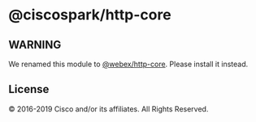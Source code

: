 # @ciscospark/http-core

## WARNING

We renamed this module to [@webex/http-core](https://www.npmjs.com/package/@webex/http-core). Please install it instead.

## License

© 2016-2019 Cisco and/or its affiliates. All Rights Reserved.
